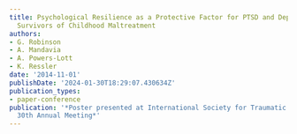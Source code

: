 ```yaml
---
title: Psychological Resilience as a Protective Factor for PTSD and Depression in
  Survivors of Childhood Maltreatment
authors:
- G. Robinson
- A. Mandavia
- A. Powers-Lott
- K. Ressler
date: '2014-11-01'
publishDate: '2024-01-30T18:29:07.430634Z'
publication_types:
- paper-conference
publication: '*Poster presented at International Society for Traumatic Stress Studies
  30th Annual Meeting*'
---
```

